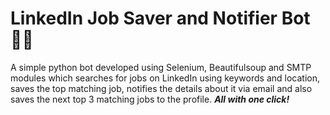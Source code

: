 # LinkedIn Job Saver and Notifier Bot👩‍💻
A simple python bot developed using Selenium, Beautifulsoup and SMTP modules which searches for jobs on LinkedIn using keywords and location, saves the top matching job, notifies the details about it via email and also saves the next top 3 matching jobs to the profile.  ***All with one click!***
